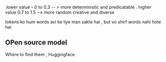 
<!-- OPENAI_API_KsdwqdEY  , ye vhi env me same hona chhciye ya  -->
<!-- openai.OpenAIError: The api_key client option must be set either by passing api_key to the client or by setting the OPENAI_API_KEY environment variable -->
<!--  ye load_dotenv() method hai ye yahi nam find karta hai env me , same for anthrophic  -->



<!-- temperature is the parameter that controls the randomness of a language model outputs if affects how creative or deterministic the response are -->
.lower value  - 0 to 0.3 -- > more deterministic and predicatable 
. higher value  0.7 to 1.5 --> more random creative and diverse 


<!-- max_completion_tokens=10 -->
tokens ko hum words avi ke  liye man sakte hai , but vo shirf words nahi hote hai



<!--  gemini ka api free hai , yak time tak it is working fine  -->

## OPen source model 

Where to find them ,
Huggingface 

